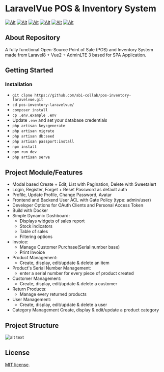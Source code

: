 
# LaravelVue POS & Inventory System

[![Alt](https://img.shields.io/badge/Laravel%20-8-F05340)](https://laravel.com/docs/8.x/readme)
[![Alt](https://img.shields.io/badge/Vue-2.6.14-41B883)](https://vuejs.org/guide/quick-start.html)
[![Alt](https://img.shields.io/badge/Admin%20LTE%20-3-lightgrey)](https://adminlte.io/docs/3.0/layout.html)
[![Alt](https://img.shields.io/badge/Bootstrap%20-4-%230099CC)](https://getbootstrap.com/docs/4.0/getting-started/introduction/)
[![Alt](https://img.shields.io/badge/Bootstrapvue%20-2.21.2-blueviolet)](https://bootstrap-vue.org/)
[![Alt](https://img.shields.io/badge/sweetalert2-9.17.2-violet)](https://sweetalert2.github.io/)

## About Repository

A fully functional Open-Source Point of Sale (POS) and Inventory System made from Laravel8 + Vue2 + AdminLTE 3 based for SPA Application.

## Getting Started

### Installation

- `git clone https://github.com/abi-collab/pos-inventory-laravelvue.git`
- `cd pos-inventory-laravelvue/`
- `composer install`
- `cp .env.example .env`
- Update `.env` and set your database credentials
- `php artisan key:generate`
- `php artisan migrate`
- `php artisan db:seed`
- `php artisan passport:install`
- `npm install`
- `npm run dev`
- `php artisan serve`

## Project Module/Features

- Modal based Create + Edit, List with Pagination, Delete with Sweetalert
- Login, Register, Forget + Reset Password as default auth
- Profile, Update Profile, Change Password, Avatar
- Frontend and Backend User ACL with Gate Policy (type: admin/user)
- Developer Options for OAuth Clients and Personal Access Token
- Build with Docker
- Simple Dynamic Dashboard:
    * Displays widgets of sales report
    * Stock indicators
    * Table of sales
    * Filtering options
- Invoice:
    * Manage Customer Purchase(Serial number base)
    * Print Invoice
- Product Management:
    * Create, display, edit/update & delete an item
- Product's Serial Number Management:
    * enter a serial number for every piece of product created
- Customer Management:
    * Create, display, edit/update & delete a customer
- Return Products:
    * Manage every returned products
- User Management:
    * Create, display, edit/update & delete a user
- Category Management
    Create, display & edit/update a product category

## Project Structure

![alt text](https://github.com/abi-collab/pos-inventory-laravelvue/blob/master/public/images/tree.png?raw=true)

## License

[MIT license](https://opensource.org/licenses/MIT).
